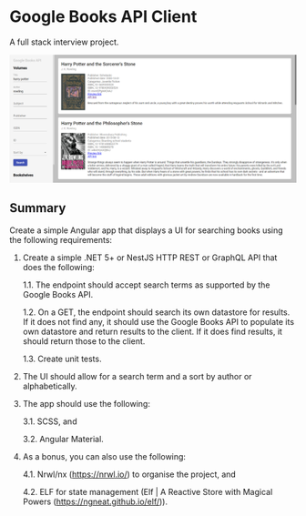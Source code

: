 # Google Books API Client

A full stack interview project.

![UI](screenshot.png)

## Summary

Create a simple Angular app that displays a UI for searching books using the following requirements:

1. Create a simple .NET 5+ or NestJS HTTP REST or GraphQL API that does the following:

    1.1. The endpoint should accept search terms as supported by the Google Books API.

    1.2. On a GET, the endpoint should search its own datastore for results. If it does not find any, it should use the Google Books API to populate its own datastore and return results to the client. If it does find results, it should return those to the client.

    1.3. Create unit tests.

2. The UI should allow for a search term and a sort by author or alphabetically.

3. The app should use the following:

    3.1. SCSS, and

    3.2. Angular Material.

4. As a bonus, you can also use the following:

    4.1. Nrwl/nx (https://nrwl.io/) to organise the project, and 

    4.2. ELF for state management (Elf | A Reactive Store with Magical Powers (https://ngneat.github.io/elf/)).
